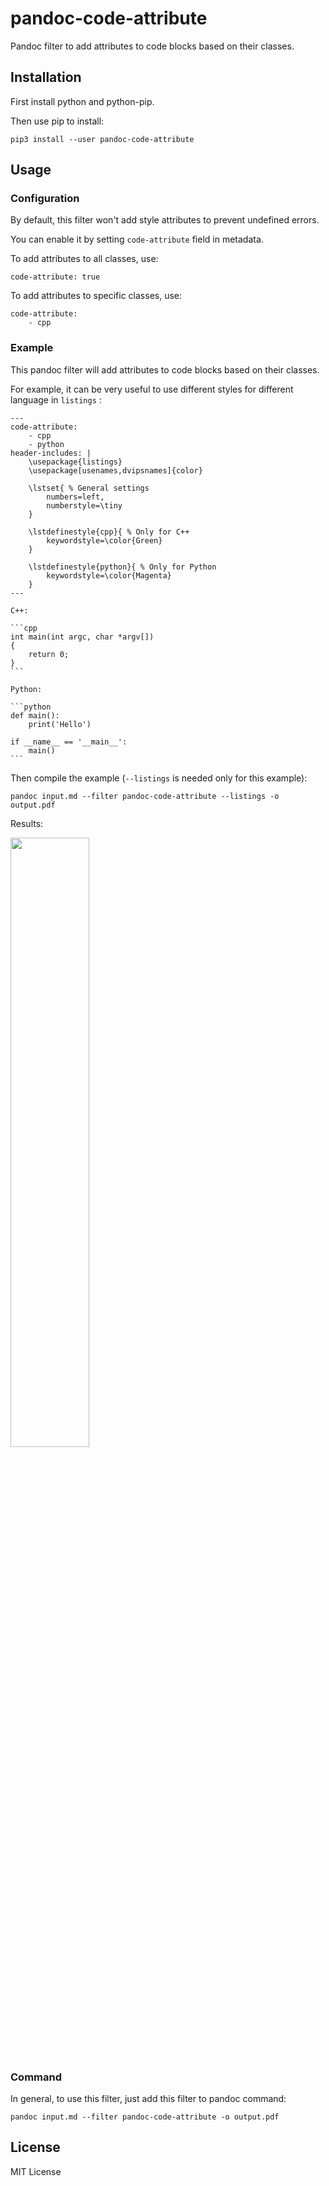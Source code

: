 # pandoc-code-attribute

Pandoc filter to add attributes to code blocks based on their classes.


## Installation

First install python and python-pip.

Then use pip to install:

```
pip3 install --user pandoc-code-attribute
```


## Usage

### Configuration

By default, this filter won't add style attributes to prevent undefined errors.

You can enable it by setting `code-attribute` field in metadata.

To add attributes to all classes, use:

```
code-attribute: true
```

To add attributes to specific classes, use:

```
code-attribute:
	- cpp
```

### Example

This pandoc filter will add attributes to code blocks based on their classes.

For example, it can be very useful to use different styles for different language in `listings` :

	---
	code-attribute:
		- cpp
		- python
	header-includes: |
		\usepackage{listings}
		\usepackage[usenames,dvipsnames]{color}
		
		\lstset{ % General settings
			numbers=left,
			numberstyle=\tiny
		}

		\lstdefinestyle{cpp}{ % Only for C++
			keywordstyle=\color{Green}
		}

		\lstdefinestyle{python}{ % Only for Python
			keywordstyle=\color{Magenta}
		}
	---

	C++:

	```cpp
	int main(int argc, char *argv[])
	{
		return 0;
	}
	```

	Python:

	```python
	def main():
		print('Hello')

	if __name__ == '__main__':
		main()
	```

Then compile the example (`--listings` is needed only for this example):

```
pandoc input.md --filter pandoc-code-attribute --listings -o output.pdf
```

Results:

<img src="result.png" width="50%" height="50%" />


### Command

In general, to use this filter, just add this filter to pandoc command:

```
pandoc input.md --filter pandoc-code-attribute -o output.pdf
```



## License

MIT License


